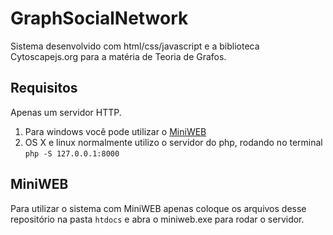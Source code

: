 # GraphSocialNetwork
  Sistema desenvolvido com html/css/javascript e a biblioteca Cytoscapejs.org para a matéria de Teoria de Grafos.

## Requisitos
  Apenas um servidor HTTP. 

  1. Para windows você pode utilizar o [MiniWEB](https://sourceforge.net/projects/miniweb/)
  2. OS X e linux normalmente utilizo o servidor do php, rodando no terminal `php -S 127.0.0.1:8000`

## MiniWEB
  Para utilizar o sistema com MiniWEB apenas coloque os arquivos desse repositório na pasta `htdocs` e abra o miniweb.exe para rodar o servidor.
